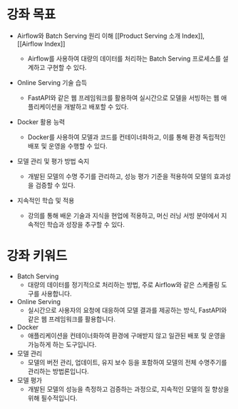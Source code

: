 # 강좌 목표

- Airflow와 Batch Serving 원리 이해 [[Product Serving 소개 Index]], [[Airflow Index]]
    - Airflow를 사용하여 대량의 데이터를 처리하는 Batch Serving 프로세스를 설계하고 구현할 수 있다.
- Online Serving 기술 습득
    - FastAPI와 같은 웹 프레임워크를 활용하여 실시간으로 모델을 서빙하는 웹 애플리케이션을 개발하고 배포할 수 있다.
- Docker 활용 능력
    - Docker를 사용하여 모델과 코드를 컨테이너화하고, 이를 통해 환경 독립적인 배포 및 운영을 수행할 수 있다.
- 모델 관리 및 평가 방법 숙지
    - 개발된 모델의 수명 주기를 관리하고, 성능 평가 기준을 적용하여 모델의 효과성을 검증할 수 있다.  
        
- 지속적인 학습 및 적용
    - 강의를 통해 배운 기술과 지식을 현업에 적용하고, 머신 러닝 서빙 분야에서 지속적인 학습과 성장을 추구할 수 있다.

# 강좌 키워드

- Batch Serving
	- 대량의 데이터를 정기적으로 처리하는 방법, 주로 Airflow와 같은 스케줄링 도구를 사용합니다.
- Online Serving
    - 실시간으로 사용자의 요청에 대응하여 모델 결과를 제공하는 방식, FastAPI와 같은 웹 프레임워크를 활용합니다.
- Docker
    - 애플리케이션을 컨테이너화하여 환경에 구애받지 않고 일관된 배포 및 운영을 가능하게 하는 도구입니다.
- 모델 관리
    - 모델의 버전 관리, 업데이트, 유지 보수 등을 포함하여 모델의 전체 수명주기를 관리하는 방법론입니다.
- 모델 평가
    - 개발된 모델의 성능을 측정하고 검증하는 과정으로, 지속적인 모델의 질 향상을 위해 필수적입니다.